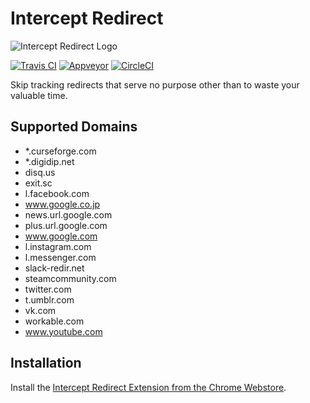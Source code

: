 # Intercept Redirect

![Intercept Redirect Logo](https://raw.github.com/bjornstar/intercept-redirect/master/webextension/app_icon.png)

[![Travis CI](https://travis-ci.org/bjornstar/intercept-redirect.svg?branch=master)](https://travis-ci.org/bjornstar/intercept-redirect)
[![Appveyor](https://ci.appveyor.com/api/projects/status/9qrj76bt914531gg/branch/master?svg=true)](https://ci.appveyor.com/project/bjornstar/intercept-redirect/branch/master)
[![CircleCI](https://circleci.com/gh/bjornstar/intercept-redirect/tree/master.svg?style=svg)](https://circleci.com/gh/bjornstar/intercept-redirect/tree/master)

Skip tracking redirects that serve no purpose other than to waste your valuable time.

## Supported Domains
- *.curseforge.com
- *.digidip.net
- disq.us
- exit.sc
- l.facebook.com
- www.google.co.jp
- news.url.google.com
- plus.url.google.com
- www.google.com
- l.instagram.com
- l.messenger.com
- slack-redir.net
- steamcommunity.com
- twitter.com
- t.umblr.com
- vk.com
- workable.com
- www.youtube.com

## Installation

Install the [Intercept Redirect Extension from the Chrome Webstore](https://chrome.google.com/webstore/detail/intercept-redirect/kdjmiebhgaleboaamnehjbamlghkoedf).
